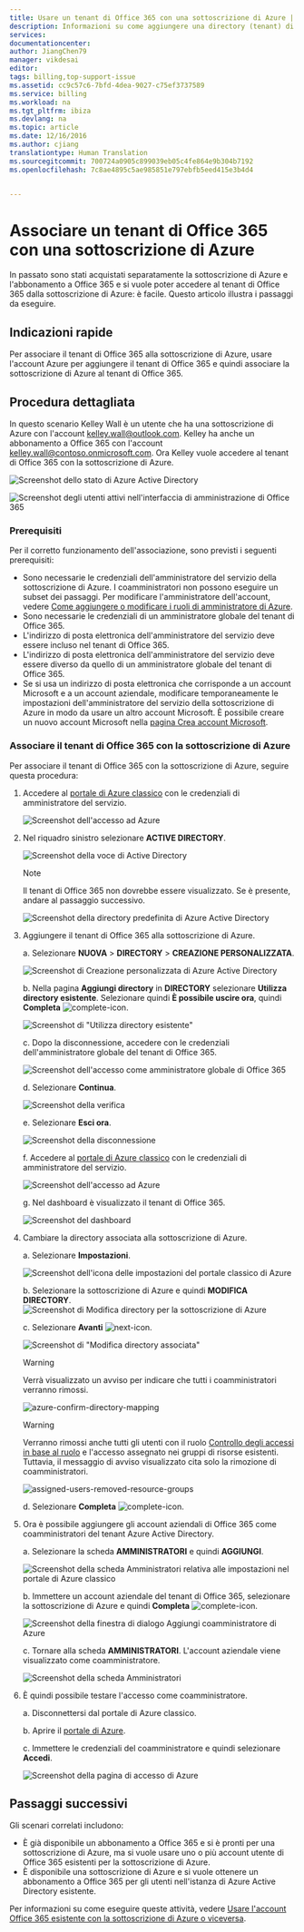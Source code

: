 ```yaml
---
title: Usare un tenant di Office 365 con una sottoscrizione di Azure | Documentazione Microsoft
description: Informazioni su come aggiungere una directory (tenant) di Office 365 a una sottoscrizione di Azure per creare l&quot;associazione.
services: 
documentationcenter: 
author: JiangChen79
manager: vikdesai
editor: 
tags: billing,top-support-issue
ms.assetid: cc9c57c6-7bfd-4dea-9027-c75ef3737589
ms.service: billing
ms.workload: na
ms.tgt_pltfrm: ibiza
ms.devlang: na
ms.topic: article
ms.date: 12/16/2016
ms.author: cjiang
translationtype: Human Translation
ms.sourcegitcommit: 700724a0905c899039eb05c4fe864e9b304b7192
ms.openlocfilehash: 7c8ae4895c5ae985851e797ebfb5eed415e3b4d4


---
```

# <a name="associate-an-office-365-tenant-with-an-azure-subscription"></a>Associare un tenant di Office 365 con una sottoscrizione di Azure
In passato sono stati acquistati separatamente la sottoscrizione di Azure e l'abbonamento a Office 365 e si vuole poter accedere al tenant di Office 365 dalla sottoscrizione di Azure: è facile. Questo articolo illustra i passaggi da eseguire.

## <a name="quick-guidance"></a>Indicazioni rapide
Per associare il tenant di Office 365 alla sottoscrizione di Azure, usare l'account Azure per aggiungere il tenant di Office 365 e quindi associare la sottoscrizione di Azure al tenant di Office 365.

## <a name="detailed-steps"></a>Procedura dettagliata
In questo scenario Kelley Wall è un utente che ha una sottoscrizione di Azure con l'account kelley.wall@outlook.com. Kelley ha anche un abbonamento a Office 365 con l'account kelley.wall@contoso.onmicrosoft.com. Ora Kelley vuole accedere al tenant di Office 365 con la sottoscrizione di Azure.

![Screenshot dello stato di Azure Active Directory](./media/billing-add-office-365-tenant-to-azure-subscription/s31_msa-aad-status.png)

![Screenshot degli utenti attivi nell'interfaccia di amministrazione di Office 365](./media/billing-add-office-365-tenant-to-azure-subscription/s32_office-365-user.png)

### <a name="prerequisites"></a>Prerequisiti
Per il corretto funzionamento dell'associazione, sono previsti i seguenti prerequisiti:

* Sono necessarie le credenziali dell'amministratore del servizio della sottoscrizione di Azure. I coamministratori non possono eseguire un subset dei passaggi. Per modificare l'amministratore dell'account, vedere [Come aggiungere o modificare i ruoli di amministratore di Azure](./billing-add-change-azure-subscription-administrator.md#how-to-change-service-administrator-for-a-subscription).
* Sono necessarie le credenziali di un amministratore globale del tenant di Office 365.
* L'indirizzo di posta elettronica dell'amministratore del servizio deve essere incluso nel tenant di Office 365.
* L'indirizzo di posta elettronica dell'amministratore del servizio deve essere diverso da quello di un amministratore globale del tenant di Office 365.
* Se si usa un indirizzo di posta elettronica che corrisponde a un account Microsoft e a un account aziendale, modificare temporaneamente le impostazioni dell'amministratore del servizio della sottoscrizione di Azure in modo da usare un altro account Microsoft. È possibile creare un nuovo account Microsoft nella [pagina Crea account Microsoft](https://signup.live.com/).

### <a name="associate-the-office-365-tenant-with-the-azure-subscription"></a>Associare il tenant di Office 365 con la sottoscrizione di Azure
Per associare il tenant di Office 365 con la sottoscrizione di Azure, seguire questa procedura:

1. Accedere al [portale di Azure classico](https://manage.windowsazure.com/) con le credenziali di amministratore del servizio.

    ![Screenshot dell'accesso ad Azure](./media/billing-add-office-365-tenant-to-azure-subscription/s313_azure-sign-in-service-admin.png)

2. Nel riquadro sinistro selezionare **ACTIVE DIRECTORY**.
   
   ![Screenshot della voce di Active Directory](./media/billing-add-office-365-tenant-to-azure-subscription/s35-classic-portal-active-directory-entry.png)
   
   > [!NOTE]
   > Il tenant di Office 365 non dovrebbe essere visualizzato. Se è presente, andare al passaggio successivo.
   > 
   > 
   
   ![Screenshot della directory predefinita di Azure Active Directory](./media/billing-add-office-365-tenant-to-azure-subscription/s36-aad-tenant-default.png)
3. Aggiungere il tenant di Office 365 alla sottoscrizione di Azure.
   
    a. Selezionare **NUOVA** > **DIRECTORY** > **CREAZIONE PERSONALIZZATA**.
   
    ![Screenshot di Creazione personalizzata di Azure Active Directory](./media/billing-add-office-365-tenant-to-azure-subscription/s37-aad-custom-create.png)
   
    b. Nella pagina **Aggiungi directory** in **DIRECTORY** selezionare **Utilizza directory esistente**. Selezionare quindi **È possibile uscire ora**, quindi **Completa** ![complete-icon](./media/billing-add-office-365-tenant-to-azure-subscription/s38_complete-icon.png).
   
    ![Screenshot di "Utilizza directory esistente"](./media/billing-add-office-365-tenant-to-azure-subscription/s39_add-directory-use-existing.png)
   
    c. Dopo la disconnessione, accedere con le credenziali dell'amministratore globale del tenant di Office 365.
   
    ![Screenshot dell'accesso come amministratore globale di Office 365](./media/billing-add-office-365-tenant-to-azure-subscription/s310_sign-in-global-admin-office-365.png)
   
    d. Selezionare **Continua**.
   
    ![Screenshot della verifica](./media/billing-add-office-365-tenant-to-azure-subscription/s311_use-contoso-directory-azure-verify.png)
   
    e. Selezionare **Esci ora**.
   
    ![Screenshot della disconnessione](./media/billing-add-office-365-tenant-to-azure-subscription/s312_use-contoso-directory-azure-confirm-and-sign-out.png)
   
    f. Accedere al [portale di Azure classico](https://manage.windowsazure.com/) con le credenziali di amministratore del servizio.
   
    ![Screenshot dell'accesso ad Azure](./media/billing-add-office-365-tenant-to-azure-subscription/s313_azure-sign-in-service-admin.png)
   
    g. Nel dashboard è visualizzato il tenant di Office 365.
   
    ![Screenshot del dashboard](./media/billing-add-office-365-tenant-to-azure-subscription/s314_office-365-tenant-appear-in-azure.png)
4. Cambiare la directory associata alla sottoscrizione di Azure.
   
    a. Selezionare **Impostazioni**.
   
    ![Screenshot dell'icona delle impostazioni del portale classico di Azure](./media/billing-add-office-365-tenant-to-azure-subscription/s315_azure-classic-portal-settings-icon.png)
   
    b. Selezionare la sottoscrizione di Azure e quindi **MODIFICA DIRECTORY**.
    ![Screenshot di Modifica directory per la sottoscrizione di Azure](./media/billing-add-office-365-tenant-to-azure-subscription/s316_azure-subscription-edit-directory.png)
   
    c. Selezionare **Avanti** ![next-icon](./media/billing-add-office-365-tenant-to-azure-subscription/s317_next-icon.png).
   
    ![Screenshot di "Modifica directory associata"](./media/billing-add-office-365-tenant-to-azure-subscription/s318_azure-change-associated-directory.png)
   
   > [!WARNING]
   > Verrà visualizzato un avviso per indicare che tutti i coamministratori verranno rimossi.
   > 
   > 
   
    ![azure-confirm-directory-mapping](./media/billing-add-office-365-tenant-to-azure-subscription/s322_azure-confirm-directory-mapping.png)
   
   > [!WARNING]
   > Verranno rimossi anche tutti gli utenti con il ruolo [Controllo degli accessi in base al ruolo](active-directory/role-based-access-control-configure.md) e l'accesso assegnato nei gruppi di risorse esistenti. Tuttavia, il messaggio di avviso visualizzato cita solo la rimozione di coamministratori.
   > 
   > 
   
    ![assigned-users-removed-resource-groups](./media/billing-add-office-365-tenant-to-azure-subscription/s325_assigned-users-removed-resource-groups.png)
   
    d. Selezionare **Completa** ![complete-icon](./media/billing-add-office-365-tenant-to-azure-subscription/s38_complete-icon.png).
5. Ora è possibile aggiungere gli account aziendali di Office 365 come coamministratori del tenant Azure Active Directory.
   
    a. Selezionare la scheda **AMMINISTRATORI** e quindi **AGGIUNGI**.
   
    ![Screenshot della scheda Amministratori relativa alle impostazioni nel portale di Azure classico](./media/billing-add-office-365-tenant-to-azure-subscription/s319_azure-classic-portal-settings-administrators.png)
   
    b. Immettere un account aziendale del tenant di Office 365, selezionare la sottoscrizione di Azure e quindi **Completa** ![complete-icon](./media/billing-add-office-365-tenant-to-azure-subscription/s38_complete-icon.png).
   
    ![Screenshot della finestra di dialogo Aggiungi coamministratore di Azure](./media/billing-add-office-365-tenant-to-azure-subscription/s320_azure-add-co-administrator.png)
   
    c. Tornare alla scheda **AMMINISTRATORI**. L'account aziendale viene visualizzato come coamministratore.
   
    ![Screenshot della scheda Amministratori](./media/billing-add-office-365-tenant-to-azure-subscription/s321_azure-co-administrator-added.png)
6. È quindi possibile testare l'accesso come coamministratore.
   
    a. Disconnettersi dal portale di Azure classico.
   
    b. Aprire il [portale di Azure](https://portal.azure.com/).
   
    c. Immettere le credenziali del coamministratore e quindi selezionare **Accedi**.
   
    ![Screenshot della pagina di accesso di Azure](./media/billing-add-office-365-tenant-to-azure-subscription/s324_azure-sign-in-with-co-admin.png)

## <a name="next-steps"></a>Passaggi successivi
Gli scenari correlati includono:

* È già disponibile un abbonamento a Office 365 e si è pronti per una sottoscrizione di Azure, ma si vuole usare uno o più account utente di Office 365 esistenti per la sottoscrizione di Azure.
* È disponibile una sottoscrizione di Azure e si vuole ottenere un abbonamento a Office 365 per gli utenti nell'istanza di Azure Active Directory esistente.

Per informazioni su come eseguire queste attività, vedere [Usare l'account Office 365 esistente con la sottoscrizione di Azure o viceversa](billing-use-existing-office-365-account-azure-subscription.md).




<!--HONumber=Jan17_HO3-->


